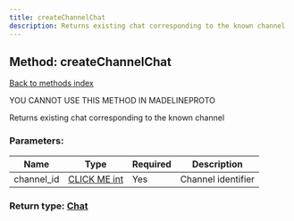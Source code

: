 ```yaml
---
title: createChannelChat
description: Returns existing chat corresponding to the known channel
---
```

## Method: createChannelChat  
[Back to methods index](index.md)


YOU CANNOT USE THIS METHOD IN MADELINEPROTO


Returns existing chat corresponding to the known channel

### Parameters:

| Name     |    Type       | Required | Description |
|----------|---------------|----------|-------------|
|channel\_id|[CLICK ME int](../types/int.md) | Yes|Channel identifier|


### Return type: [Chat](../types/Chat.md)

